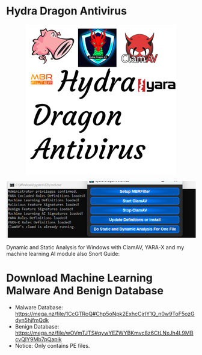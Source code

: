 # Hydra Dragon Antivirus
<p align="center">
<img src="assets/HydraDragonAntivirus.png" width= 400px>
</p>
<p align="center">
<img src="assets/HydraDragonAntivirusGUI.png" width= 800px>
</p>
Dynamic and Static Analysis for Windows with ClamAV, YARA-X and my machine learning AI module also Snort
Guide:

# Download Machine Learning Malware And Benign Database
- Malware Database: https://mega.nz/file/1CcGTRoQ#Chp5oNpk2ExhcCjrlY1Q_n0w9ToF5ozGdyn5hjfmQdk
- Benign Database: https://mega.nz/file/wOVmTJTS#qywYEZWYBKmvc8z6CtLNxJh4L9MBcvQIY9Mb7pQapik
- Notice: Only contains PE files.
